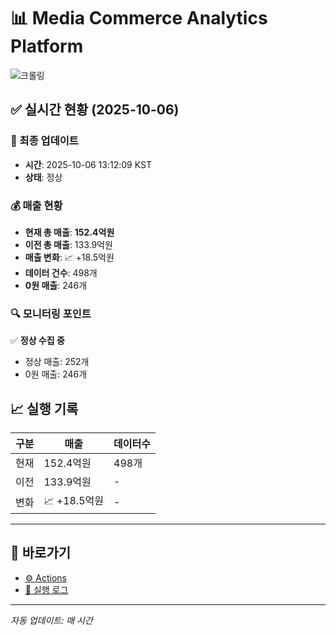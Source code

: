 # 📊 Media Commerce Analytics Platform

![크롤링](https://img.shields.io/badge/크롤링-정상-green)

## ✅ 실시간 현황 (2025-10-06)

### 📍 최종 업데이트
- **시간**: 2025-10-06 13:12:09 KST
- **상태**: 정상

### 💰 매출 현황
- **현재 총 매출**: **152.4억원**
- **이전 총 매출**: 133.9억원
- **매출 변화**: 📈 +18.5억원
- **데이터 건수**: 498개
- **0원 매출**: 246개

### 🔍 모니터링 포인트

✅ **정상 수집 중**
- 정상 매출: 252개
- 0원 매출: 246개


## 📈 실행 기록

| 구분 | 매출 | 데이터수 |
|------|------|----------|
| 현재 | 152.4억원 | 498개 |
| 이전 | 133.9억원 | - |
| 변화 | 📈 +18.5억원 | - |

---

## 🔗 바로가기

- [⚙️ Actions](../../actions)
- [📝 실행 로그](../../actions/workflows/daily_scraping.yml)

---

*자동 업데이트: 매 시간*
